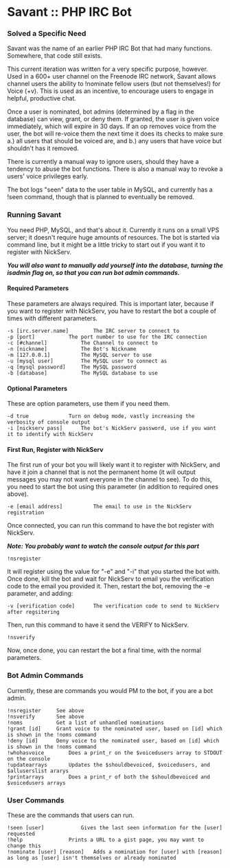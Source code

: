 # Savant :: PHP IRC Bot
### Solved a Specific Need
Savant was the name of an earlier PHP IRC Bot that had many functions. Somewhere, that code still exists.

This current iteration was written for a very specific purpose, however. Used in a 600+ user channel on the Freenode IRC network, 
Savant allows channel users the ability to !nominate fellow users (but not themselves!) for Voice (+v). This is used as an incentive, 
to encourage users to engage in helpful, productive chat. 

Once a user is nominated, bot admins (determined by a flag in the database) can view, grant, or deny them. If granted, the user is given voice
immediately, which will expire in 30 days. If an op removes voice from the user, the bot will re-voice them the next time it does its checks
to make sure a.) all users that should be voiced are, and b.) any users that have voice but shouldn't has it removed.

There is currently a manual way to ignore users, should they have a tendency to abuse the bot functions. There is also a manual way to revoke a users' voice privileges early.

The bot logs "seen" data to the user table in MySQL, and currently has a !seen command, though that is planned to eventually be removed.


### Running Savant
You need PHP, MySQL, and that's about it. Currently it runs on a small VPS server; it doesn't require huge amounts of resources.
The bot is started via command line, but it might be a little tricky to start out if you want it to register with NickServ.

***You will also want to manually add yourself into the database, turning the isadmin flag on, so that you can run bot admin commands.***


#### Required Parameters
These parameters are always required. This is important later, because if you want to register with NickServ, you have to restart the bot 
a couple of times with different parameters.

```
-s [irc.server.name]		The IRC server to connect to
-p [port]			The port number to use for the IRC connection
-c [#channel]			The Channel to connect to
-n [nickname]			The Bot's Nickname
-m [127.0.0.1]			The MySQL server to use
-u [mysql user]			The MySQL user to connect as
-q [mysql password]		The MySQL password
-b [database]			The MySQL database to use
```

#### Optional Parameters
These are option parameters, use them if you need them.

```
-d true				Turn on debug mode, vastly increasing the verbosity of console output
-i [nickserv pass]		The bot's NickServ password, use if you want it to identify with NickServ
```

#### First Run, Register with NickServ
The first run of your bot you will likely want it to register with NickServ, and have it join a channel that is not the permanent home (it will output messages you may not want
everyone in the channel to see). To do this, you need to start the bot using this parameter (in addition to required ones above).

```
-e [email address]			The email to use in the NickServ registration
```

Once connected, you can run this command to have the bot register with NickServ.

***Note: You probably want to watch the console output for this part***

```
!nsregister
```

It will register using the value for "-e" and "-i" that you started the bot with. Once done, kill the bot and wait for NickServ to email you the verification code
to the email you provided it. Then, restart the bot, removing the -e parameter, and adding:

```
-v [verification code]		The verification code to send to NickServ after regsitering
```

Then, run this command to have it send the VERIFY to NickServ.

```
!nsverify
```

Now, once done, you can restart the bot a final time, with the normal parameters.


### Bot Admin Commands
Currently, these are commands you would PM to the bot, if you are a bot admin.

```
!nsregister		See above
!nsverify		See above
!noms			Get a list of unhandled nominations
!grant [id]		Grant voice to the nominated user, based on [id] which is shown in the !noms command
!deny [id]		Deny voice to the nominated user, based on [id] which is shown in the !noms command
!whohasvoice		Does a print_r on the $voicedusers array to STDOUT on the console
!updatearrays		Updates the $shouldbevoiced, $voicedusers, and $alluserslist ararys
!printarrays		Does a print_r of both the $shouldbevoiced and $voicedusers arrays
```


### User Commands
These are the commands that users can run.

```
!seen [user]			Gives the last seen information for the [user] requested
!help 				Prints a URL to a gist page, you may want to change this
!nominate [user] [reason]	Adds a nomination for [user] with [reason] as long as [user] isn't themselves or already nominated
```